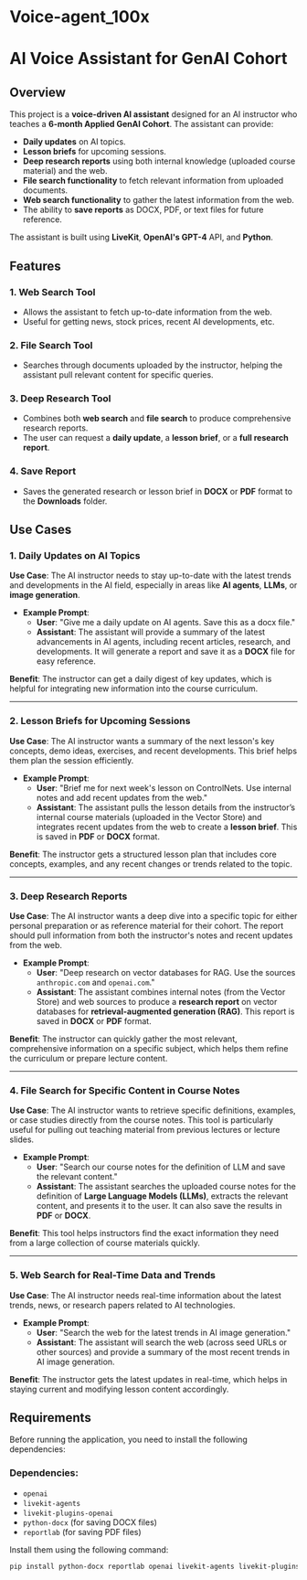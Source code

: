 # Voice-agent_100x
# AI Voice Assistant for GenAI Cohort

## Overview

This project is a **voice-driven AI assistant** designed for an AI instructor who teaches a **6-month Applied GenAI Cohort**. The assistant can provide:
- **Daily updates** on AI topics.
- **Lesson briefs** for upcoming sessions.
- **Deep research reports** using both internal knowledge (uploaded course material) and the web.
- **File search functionality** to fetch relevant information from uploaded documents.
- **Web search functionality** to gather the latest information from the web.
- The ability to **save reports** as DOCX, PDF, or text files for future reference.

The assistant is built using **LiveKit**, **OpenAI's GPT-4** API, and **Python**. 

## Features

### 1. **Web Search Tool**
- Allows the assistant to fetch up-to-date information from the web.
- Useful for getting news, stock prices, recent AI developments, etc.

### 2. **File Search Tool**
- Searches through documents uploaded by the instructor, helping the assistant pull relevant content for specific queries.

### 3. **Deep Research Tool**
- Combines both **web search** and **file search** to produce comprehensive research reports.
- The user can request a **daily update**, a **lesson brief**, or a **full research report**.

### 4. **Save Report**
- Saves the generated research or lesson brief in **DOCX** or **PDF** format to the **Downloads** folder.

## Use Cases

### **1. Daily Updates on AI Topics**

**Use Case**: The AI instructor needs to stay up-to-date with the latest trends and developments in the AI field, especially in areas like **AI agents**, **LLMs**, or **image generation**.

- **Example Prompt**: 
  - **User**: "Give me a daily update on AI agents. Save this as a docx file."
  - **Assistant**: The assistant will provide a summary of the latest advancements in AI agents, including recent articles, research, and developments. It will generate a report and save it as a **DOCX** file for easy reference.

**Benefit**: The instructor can get a daily digest of key updates, which is helpful for integrating new information into the course curriculum.

---

### **2. Lesson Briefs for Upcoming Sessions**

**Use Case**: The AI instructor wants a summary of the next lesson's key concepts, demo ideas, exercises, and recent developments. This brief helps them plan the session efficiently.

- **Example Prompt**:
  - **User**: "Brief me for next week's lesson on ControlNets. Use internal notes and add recent updates from the web."
  - **Assistant**: The assistant pulls the lesson details from the instructor’s internal course materials (uploaded in the Vector Store) and integrates recent updates from the web to create a **lesson brief**. This is saved in **PDF** or **DOCX** format.

**Benefit**: The instructor gets a structured lesson plan that includes core concepts, examples, and any recent changes or trends related to the topic.

---

### **3. Deep Research Reports**

**Use Case**: The AI instructor wants a deep dive into a specific topic for either personal preparation or as reference material for their cohort. The report should pull information from both the instructor's notes and recent updates from the web.

- **Example Prompt**:
  - **User**: "Deep research on vector databases for RAG. Use the sources `anthropic.com` and `openai.com`."
  - **Assistant**: The assistant combines internal notes (from the Vector Store) and web sources to produce a **research report** on vector databases for **retrieval-augmented generation (RAG)**. This report is saved in **DOCX** or **PDF** format.

**Benefit**: The instructor can quickly gather the most relevant, comprehensive information on a specific subject, which helps them refine the curriculum or prepare lecture content.

---

### **4. File Search for Specific Content in Course Notes**

**Use Case**: The AI instructor wants to retrieve specific definitions, examples, or case studies directly from the course notes. This tool is particularly useful for pulling out teaching material from previous lectures or lecture slides.

- **Example Prompt**:
  - **User**: "Search our course notes for the definition of LLM and save the relevant content."
  - **Assistant**: The assistant searches the uploaded course notes for the definition of **Large Language Models (LLMs)**, extracts the relevant content, and presents it to the user. It can also save the results in **PDF** or **DOCX**.

**Benefit**: This tool helps instructors find the exact information they need from a large collection of course materials quickly.

---

### **5. Web Search for Real-Time Data and Trends**

**Use Case**: The AI instructor needs real-time information about the latest trends, news, or research papers related to AI technologies.

- **Example Prompt**:
  - **User**: "Search the web for the latest trends in AI image generation."
  - **Assistant**: The assistant will search the web (across seed URLs or other sources) and provide a summary of the most recent trends in AI image generation.

**Benefit**: The instructor gets the latest updates in real-time, which helps in staying current and modifying lesson content accordingly.

## Requirements

Before running the application, you need to install the following dependencies:

### Dependencies:
- `openai`
- `livekit-agents`
- `livekit-plugins-openai`
- `python-docx` (for saving DOCX files)
- `reportlab` (for saving PDF files)

Install them using the following command:

```bash
pip install python-docx reportlab openai livekit-agents livekit-plugins-openai
